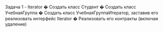 Задача 1 - Iterator
� Создать класс Студент
� Создать класс УчебнаяГруппа
� Создать класс УчебнаяГруппаИтератор, заставив его реализовать
интерфейс Iterator
� Реализовать его контракты (включая удаление)
